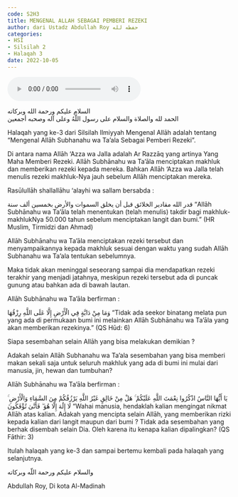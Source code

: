 ```yaml
---
code: S2H3
title: MENGENAL ALLAH SEBAGAI PEMBERI REZEKI
author: dari Ustadz Abdullah Roy حفظه لله
categories:
- HSI
- Silsilah 2
- Halaqah 3
date: 2022-10-05
---
```


<audio controls="" src="https://docs.google.com/uc?export=open&id=1-W9DS_pRxgVvrcOI2BaTAceGtJNGgDJZ"></audio>

<div class="dalil">
  السلام عليكم ورحمة الله وبركاته
  <br>
  الحمد لله والصلاة والسلام على رسول اللَّهُ وعلى آله وصحبه أجمعين
</div>

Halaqah yang ke-3 dari Silsilah Ilmiyyah Mengenal Allāh adalah tentang “Mengenal Allāh Subhanahu wa Ta’ala Sebagai Pemberi Rezeki”.

Di antara nama Allāh ‘Azza wa Jalla adalah Ar Razzāq yang artinya Yang Maha Memberi Rezeki. Allāh Subhānahu wa Ta’āla menciptakan makhluk dan memberikan rezeki kepada mereka. Bahkan Allāh ‘Azza wa Jalla telah menulis rezeki makhluk-Nya jauh sebelum Allāh menciptakan mereka.

Rasūlullāh shallallāhu ‘alayhi wa sallam bersabda :

قدر الله مقادير الخلائق قبل أن يخلق السموات والأرض بخمسين ألف سنة
“Allāh Subhānahu wa Ta’āla telah menentukan (telah menulis) takdir bagi makhluk-makhlukNya 50.000 tahun sebelum menciptakan langit dan bumi.” (HR Muslim, Tirmidzi dan Ahmad)

Allāh Subhānahu wa Ta’āla menciptakan rezeki tersebut dan menyampaikannya kepada makhluk sesuai dengan waktu yang sudah Allāh Subhanahu wa Ta’ala tentukan sebelumnya.

Maka tidak akan meninggal seseorang sampai dia mendapatkan rezeki terakhir yang menjadi jatahnya, meskipun rezeki tersebut ada di puncak gunung atau bahkan ada di bawah lautan.

Allāh Subhānahu wa Ta’āla berfirman :

وَمَا مِنْ دَابَّةٍ فِي الْأَرْضِ إِلَّا عَلَى اللَّهِ رِزْقُهَا
“Tidak ada seekor binatang melata pun yang ada di permukaan bumi ini melainkan Allāh Subhānahu wa Ta’āla yang akan memberikan rezekinya.” (QS Hūd: 6)

Siapa sesembahan selain Allāh yang bisa melakukan demikian ?

Adakah selain Allāh Subhanahu wa Ta’ala sesembahan yang bisa memberi makan sekali saja untuk seluruh makhluk yang ada di bumi ini mulai dari manusia, jin, hewan dan tumbuhan?

Allāh Subhānahu wa Ta’āla berfirman :

يَا أَيُّهَا النَّاسُ اذْكُرُوا نِعْمَتَ اللَّهِ عَلَيْكُمْ ۚ هَلْ مِنْ خَالِقٍ غَيْرُ اللَّهِ يَرْزُقُكُمْ مِنَ السَّمَاءِ وَالْأَرْضِ ۚ لَا إِلَٰهَ إِلَّا هُوَ ۖ فَأَنَّىٰ تُؤْفَكُونَ
“Wahai manusia, hendaklah kalian mengingat nikmat Allāh atas kalian. Adakah yang mencipta selain Allāh, yang memberikan rizki kepada kalian dari langit maupun dari bumi ? Tidak ada sesembahan yang berhak disembah selain Dia. Oleh karena itu kenapa kalian dipalingkan? (QS Fāthir: 3)

Itulah halaqah yang ke-3 dan sampai bertemu kembali pada halaqah yang selanjutnya.

<div class="dalil">
  والسلام عليكم ورحمة اللّه وبركاته
</div>

<p class="signature">
Abdullah Roy, 
Di kota Al-Madinah
</p>